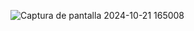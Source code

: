 ![Captura de pantalla 2024-10-21 165008](https://github.com/user-attachments/assets/04222f1d-ee94-4a5e-9891-b260fb1762ce)

